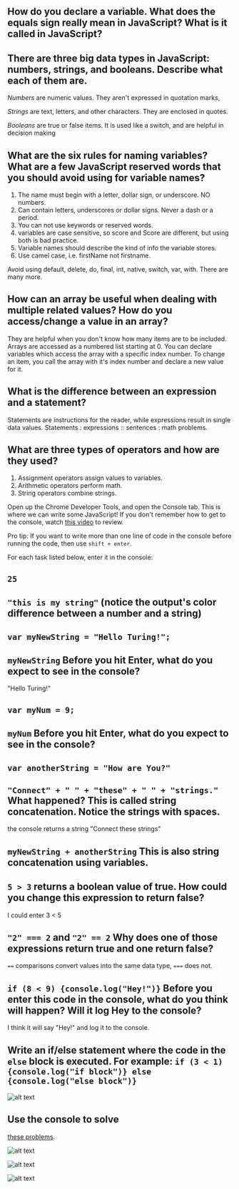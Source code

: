 ##  How do you declare a variable. What does the equals sign really mean in JavaScript? What is it called in JavaScript?

##  There are three big data types in JavaScript: numbers, strings, and booleans. Describe what each of them are.

*Numbers* are numeric values. They aren't expressed in quotation marks,

*Strings* are text, letters, and other characters. They are enclosed in quotes.

*Booleans* are true or false items. It is used like a switch, and are helpful in decision making

##  What are the six rules for naming variables? What are a few JavaScript reserved words that you should avoid using for variable names?

1. The name must begin with a letter, dollar sign, or underscore. NO numbers.
2. Can contain letters, underscores or dollar signs. Never a dash or a period.
3. You can not use keywords or reserved words.
4. variables are case sensitive, so score and Score are different, but using both is bad practice.
5. Variable names should describe the kind of info the variable stores.
6. Use camel case, i.e. firstName not firstname.

Avoid using default, delete, do, final, int, native, switch, var, with. There are many more.


##  How can an array be useful when dealing with multiple related values? How do you access/change a value in an array?

They are helpful when you don't know how many items are to be included. Arrays are accessed as a numbered list starting at 0. You can declare variables which access the array with a specific index number. To change an item, you call the array with it's index number and declare a new value for it.

##  What is the difference between an expression and a statement?

Statements are instructions for the reader, while expressions result in single data values. Statements : expressions :: sentences : math problems.

##  What are three types of operators and how are they used?

1. Assignment operators assign values to variables.
1. Arithmetic operators perform math.
1. String operators combine strings.

Open up the Chrome Developer Tools, and open the Console tab. This is where we can write some JavaScript! If you don't remember how to get to the console, watch [this video](https://www.youtube.com/watch?v=JzZFccCEgGA) to review.

Pro tip: If you want to write more than one line of code in the console before running the code, then use `shift + enter`.

For each task listed below, enter it in the console:

##   `25`

##  `"this is my string"` (notice the output's color difference between a number and a string)

##   `var myNewString = "Hello Turing!";`

##  `myNewString` Before you hit Enter, what do you expect to see in the console?

"Hello Turing!"

##   `var myNum = 9;`

##   `myNum` Before you hit Enter, what do you expect to see in the console?

##   `var anotherString = "How are You?"`

##   `"Connect" + " " + "these" + " " + "strings."` What happened? This is called string concatenation. Notice the strings with spaces.

the console returns a string "Connect these strings"

##   `myNewString + anotherString` This is also string concatenation using variables.

##   `5 > 3` returns a boolean value of true. How could you change this expression to return false?

I could enter 3 < 5

##   `"2" === 2` and `"2" == 2` Why does one of those expressions return true and one return false?

`==` comparisons convert values into the same data type, `===` does not.

##   `if (8 < 9) {console.log("Hey!")}` Before you enter this code in the console, what do you think will happen? Will it log Hey to the console?

I think it will say "Hey!" and log it to the console.

##   Write an if/else statement where the code in the `else` block is executed. For example: `if (3 < 1){console.log("if block")} else {console.log("else block")}`

![alt text](https://user-images.githubusercontent.com/62047446/77360073-9c8e5a00-6d44-11ea-953e-b3fb6992b6b0.png)

##   Use the console to solve
[these problems](https://s3.amazonaws.com/TrainingNerd/JavaScriptForBeginners/exercises/variables.html).

![alt text](https://user-images.githubusercontent.com/62047446/77360956-3e627680-6d46-11ea-9729-b4f80d9126a3.png)

![alt text](https://user-images.githubusercontent.com/62047446/77361446-31925280-6d47-11ea-8227-15c33acddfb5.png)

![alt text](https://user-images.githubusercontent.com/62047446/77362435-cf3a5180-6d48-11ea-9386-a3243a1f38f3.png)
